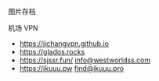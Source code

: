 图片存档

机场 VPN

* https://jichangvpn.github.io
* https://glados.rocks 
* https://sjssr.fun/  info@westworldss.com
* https://ikuuu.pw  find@ikuuu.pro


<!--

|bye|bye|
|:-:|:-:|
邮件 get ｜ mailto:info@westworldss.com
商贸 ｜ https://www.samsock.com/
快连| https://pay.eradpd.xyz/login
设计转发|https://dashboard.trojanxisbest.top/auth/register
pigcha|http://101.34.95.10:8081/misc/linux_tutorial (支持Linux cli)
免费长期试用｜ https://arr007.network/
爱整事的小伙｜ https://zgq-inc.github.io/
在线安装小火箭 | https://bwgbus.com/1584.html
五年前的真VPN ｜ https://protonvpn.com/
vpn gate| https://www.vpngate.net/cn/
游戏加速器| https://kerrynotes.com/game-proxy/
glados.rocks | https://glados.rocks
fuck china | PacketiX VPN Client + VPNGATE 镜像列表

ihs：

www.imgdh.com
www.imgse.com
www.imgtp.com
www.catbox.moe
www.imgbb.com
www.helloimg.com
www.imgurl.org
www.postimages.org

get software format

* https://www.techno360.in/wise-care-365-pro-free/

blue movies

* njavtv.com/cn/articles
* alldayj.com
* jable.tv
* bad.news
* hanime1.me
* hanime.tv

game

* www.gbtgames.com
* fitgirl-repacks.site
* https://www.retrowan.com
* https://www.freegamesdl.net
* https://lixianla.com/forum-9.htm
* https://www.gamer520.com
* https://h-ero-game.com

小游戏

* https://zh.y8.com
* https://poki.com
* http://ending.fun/

MP3

* https://tool.liumingye.cn/
* https://www.yeyulingfeng.com/tools/music/
* https://bailemi.com
* https://freefy.app
* https://audiomack.com
* https://www.accuradio.com
* https://www.zz123.com
* https://xiageba.com
* https://www.dtshot.com

TV & movie

* https://www.keke2.app
* https://ddys.pro
* https://dianyi.ng
* https://www.libvio.fun
* https://www.cbportal.org

在线视频下载/MP4 2 MP3

* https://snapany.com
* https://www.aconvert.com/cn/audio/mp4-to-mp3/
* https://convertio.co/zh/mp4-mp3/
* https://y2down.cc/zh/youtube-mp3.html
* https://y2mate.yt/en/

patch

* https://patch.moe
* https://patches.nekonyansoft.com/

crx

* https://www.crxsoso.com/

亮屏

* https://www.keepscreenon.com

双语阅读

* http://www.tanglib.com
* https://fayin.love

文件蜈蚣

* https://filecxx.com/zh_CN/index.html

PDF工具

* https://pdf.datapipe.top/?lang=zh_CN

免费商用字体与图片

* https://font.sucai999.com
* https://freeforcommercialuse.net
* https://www.pngdirs.com
* https://pxhere.com/zh/

-->
